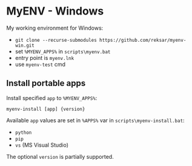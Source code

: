 # MyENV - Windows

My working environment for Windows:

* `git clone --recurse-submodules https://github.com/reksar/myenv-win.git`
* set `%MYENV_APPS%` in `scripts\myenv.bat`
* entry point is `myenv.lnk`
* use `myenv-test` cmd

## Install portable apps

Install specified `app` to `%MYENV_APPS%`:

```batch
myenv-install [app] {version}
```

Available `app` values are set in `%APPS%` var in `scripts\myenv-install.bat`:

* `python`
* `pip`
* `vs` (MS Visual Studio)

The optional `version` is partially supported.
